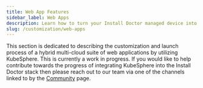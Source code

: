 ```yaml
---
title: Web App Features
sidebar_label: Web Apps
description: Learn how to turn your Install Doctor managed device into a secure, full-fledged web app server. Find out more about Install Doctor's unique integration with KubeSphere.
slug: /customization/web-apps
---
```


This section is dedicated to describing the customization and launch process of a hybrid multi-cloud suite of web applications by utilizing KubeSphere. This is currently a work in progress. If you would like to help contribute towards the progress of integrating KubeSphere into the Install Doctor stack then please reach out to our team via one of the channels linked to by the [Community](https://install.doctor/community) page.
